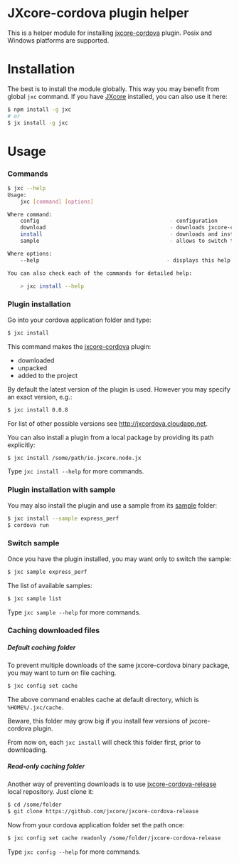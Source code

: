 # JXcore-cordova plugin helper

This is a helper module for installing [jxcore-cordova](https://github.com/jxcore/jxcore-cordova) plugin.
Posix and Windows platforms are supported.

# Installation

The best is to install the module globally. This way you may benefit from global `jxc` command.
If you have [JXcore](https://github.com/jxcore/jxcore) installed, you can also use it here:

```bash
$ npm install -g jxc
# or
$ jx install -g jxc
```

# Usage

### Commands

```bash
$ jxc --help
Usage:
    jxc [command] [options]

Where command:
    config                                         - configuration
    download                                       - downloads jxcore-cordova plugin
    install                                        - downloads and installs jxcore-cordova plugin
    sample                                         - allows to switch the application code

Where options:
    --help                                        - displays this help info

You can also check each of the commands for detailed help:

    > jxc install --help
```

### Plugin installation

Go into your cordova application folder and type:

```bash
$ jxc install
```

This command makes the [jxcore-cordova](https://github.com/jxcore/jxcore-cordova) plugin:

* downloaded
* unpacked
* added to the project

By default the latest version of the plugin is used. However you may specify an exact version, e.g.:

```bash
$ jxc install 0.0.8
```

For list of other possible versions see http://jxcordova.cloudapp.net.

You can also install a plugin from a local package by providing its path explicitly:

```bash
$ jxc install /some/path/io.jxcore.node.jx
```

Type `jxc install --help` for more commands.

### Plugin installation with sample

You may also install the plugin and use a sample from its [sample](https://github.com/jxcore/jxcore-cordova/tree/master/sample) folder:

```bash
$ jxc install --sample express_perf
$ cordova run
```

### Switch sample

Once you have the plugin installed, you may want only to switch the sample:

```bash
$ jxc sample express_perf
```

The list of available samples:

```bash
$ jxc sample list
```

Type `jxc sample --help` for more commands.

### Caching downloaded files

##### Default caching folder

To prevent multiple downloads of the same jxcore-cordova binary package, you may want to turn on file caching.

```bash
$ jxc config set cache
```

The above command enables cache at default directory, which is `%HOME%/.jxc/cache`.

Beware, this folder may grow big if you install few versions of jxcore-cordova plugin.

From now on, each `jxc install` will check this folder first, prior to downloading.

##### Read-only caching folder

Another way of preventing downloads is to use [jxcore-cordova-release](https://github.com/jxcore/jxcore-cordova-release) local repository. Just clone it:

```bash
$ cd /some/folder
$ git clone https://github.com/jxcore/jxcore-cordova-release
```

Now from your cordova application folder set the path once:

```bash
$ jxc config set cache readonly /some/folder/jxcore-cordova-release
```

Type `jxc config --help` for more commands.
